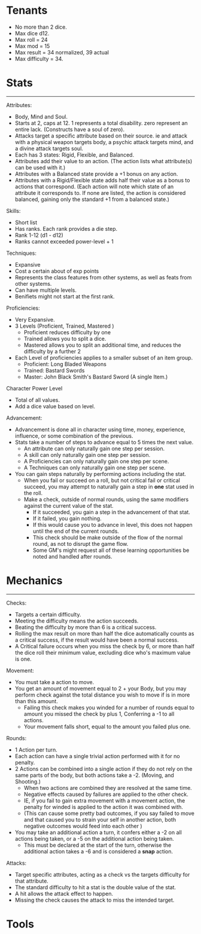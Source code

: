 # Tenants

* No more than 2 dice. 
* Max dice d12. 
* Max roll = 24
* Max mod = 15
* Max result = 34 normalized, 39 actual
* Max difficulty = 34.

# Stats
---
Attributes:
* Body, Mind and Soul.
* Starts at 2, caps at 12. 1 represents a total disability. zero represent an entire lack. (Constructs have a soul of zero). 
* Attacks target a specific attribute based on their source. ie and attack with a physical weapon targets body, a psychic attack targets mind, and a divine attack targets soul.
* Each has 3 states: Rigid, Flexible, and Balanced. 
* Attributes add their value to an action. (The action lists what attribute(s) can be used with it.)
* Attributes with a Balanced state provide a +1 bonus on any action.
* Attributes with a Rigid/Flexible state adds half their value as a bonus to actions that correspond. (Each action will
note which state of an attribute it corresponds to. If none are listed, the action is considered balanced, gaining only the 
standard +1 from a balanced state.)

Skills:
* Short list
* Has ranks. Each rank provides a die step. 
* Rank 1-12 (d1 - d12)
* Ranks cannot exceeded power-level + 1

Techniques:
* Expansive
* Cost a certain about of exp points
* Represents the class features from other systems, as well as feats from other systems.
* Can have multiple levels. 
* Benifiets might not start at the first rank.

Proficiencies:
* Very Expansive.
* 3 Levels (Proficient, Trained, Mastered )
  * Proficient reduces difficulty by one
  * Trained allows you to split a dice.
  * Mastered allows you to split an additional time, and reduces the difficulty by a further 2
* Each Level of proficiencies applies to a smaller subset of an item group.
  * Proficient: Long Bladed Weapons
  * Trained: Bastard Swords
  * Master: John Black Smith's Bastard Sword (A single Item.)
  
Character Power Level
* Total of all values.
* Add a dice value based on level.


Advancement:
* Advancement is done all in character using time, money, experience, influence, or some combination of the previous.
* Stats take a number of steps to advance equal to 5 times the next value.
  * An attribute can only naturally gain one step per session. 
  * A skill can only naturally gain one step per session.
  * A Proficiencies can only naturally gain one step per scene.
  * A Techniques can only naturally gain one step per scene.
* You can gain steps naturally by performing actions including the stat. 
  * When you fail or succeed on a roll, but not critical fail or critical succeed, you may attempt to naturally gain a step in **one** stat used in the roll.  
  * Make a check, outside of normal rounds, using the same modifiers against the current value of the stat. 
     * If it succeeded, you gain a step in the advancement of that stat.
     * If it failed, you gain nothing.
     * If this would cause you to advance in level, this does not happen until the end of the current rounds.  
     * This check should be make outside of the flow of the normal round, as not to disrupt the game flow. 
     * Some GM's might request all of these learning opportunities be noted and handled after rounds.



# Mechanics
---
Checks:
* Targets a certain difficulty.
* Meeting the difficulty means the action succeeds.
* Beating the difficulty by more than 6 is a critical success.
* Rolling the max result on more than half the dice automatically counts as a critical success, if the result would have been a normal success.
* A Critical failure occurs when you miss the check by 6, or more than half the dice roll their minimum value, excluding dice who's maximum value is one.   

Movement:
* You must take a action to move. 
* You get an amount of movement equal to 2 + your Body, but you may perform check against the total distance you wish to move if is in more than this amount.
  * Failing this check makes you winded for a number of rounds equal to amount you missed the check by plus 1, Conferring a -1 to all actions. 
  * Your movement falls short, equal to the amount you failed plus one. 

Rounds:
* 1 Action per turn.
* Each action can have a single trivial action performed with it for no penalty.
* 2 Actions can be combined into a single action if they do not rely on the same parts of the body, but both actions take a -2. (Moving, and Shooting.)
  * When two actions are combined they are resolved at the same time. 
  * Negative effects caused by failures are applied to the other check.
  * IE, if you fail to gain extra movement with a movement action, the penalty for winded is applied to the action it was combined with. 
  * (This can cause some pretty bad outcomes, if you say failed to move and that caused you to strain your self in another action, both negative outcomes would feed into each other )
* You may take an additional action a turn, it confers either a -2 on all actions being taken, or a -5 on the additional action being taken.
    * This must be declared at the start of the turn, otherwise the additional action takes a -6 and is considered a **snap** action.
    
Attacks:
* Target specific attributes, acting as a check vs the targets difficulty for that attribute. 
* The standard difficulty to hit a stat is the double value of the stat.
* A hit allows the attack effect to happen.
* Missing the check causes the attack to miss the intended target. 


# Tools
